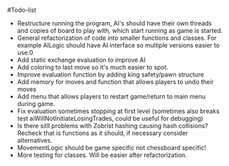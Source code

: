 #Todo-list
* Restructure running the program, AI's should have their own threads and copies of board to play with, which start running as game is started.
* General refactorization of code into smaller functions and classes. For example AILogic should have AI interface so multiple versions easier to use.0
* Add static exchange evaluation to improve AI
* Add coloring to last move so it's much easier to spot.
* Improve evaluation function by adding king safety/pawn structure
* Add memory for moves and function that allows players to undo their moves
* Add menu that allows players to restart game/return to main menu during game.
* Fix evaluation sometimes stopping at first level (sometimes also breaks test aiWillNotInitiateLosingTrades, could be useful for debugging)
* Is there sitll problems with Zobrist hashing causing hash collisions? Recheck that is functions as it should, if necessary consider alternatives.
* MovementLogic should be game specific not chessboard specific!
* More testing for classes. Will be easier after refactorization.
